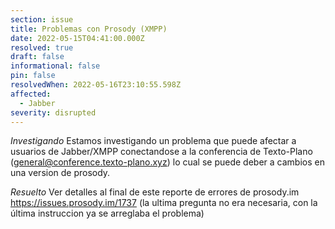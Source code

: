 ```yaml
---
section: issue
title: Problemas con Prosody (XMPP)
date: 2022-05-15T04:41:00.000Z
resolved: true
draft: false
informational: false
pin: false
resolvedWhen: 2022-05-16T23:10:55.598Z
affected:
  - Jabber
severity: disrupted
---
```


*Investigando* Estamos investigando un problema que puede afectar a usuarios de Jabber/XMPP conectandose a la conferencia de Texto-Plano (general@conference.texto-plano.xyz) lo cual se puede deber a cambios en una version de prosody. 

*Resuelto* Ver detalles al final de este reporte de errores de prosody.im https://issues.prosody.im/1737 (la ultima pregunta no era necesaria, con la última instruccion ya se arreglaba el problema)